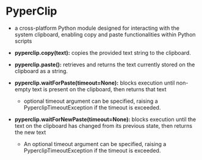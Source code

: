 # PyperClip
- a cross-platform Python module designed for interacting with the system clipboard, enabling copy and paste functionalities within Python scripts

- **pyperclip.copy(text):** copies the provided text string to the clipboard.
- **pyperclip.paste():** retrieves and returns the text currently stored on the clipboard as a string.
- **pyperclip.waitForPaste(timeout=None):** blocks execution until non-empty text is present on the clipboard, then returns that text
    - optional timeout argument can be specified, raising a PyperclipTimeoutException if the timeout is exceeded.
- **pyperclip.waitForNewPaste(timeout=None):** blocks execution until the text on the clipboard has changed from its previous state, then returns the new text
    - An optional timeout argument can be specified, raising a PyperclipTimeoutException if the timeout is exceeded.